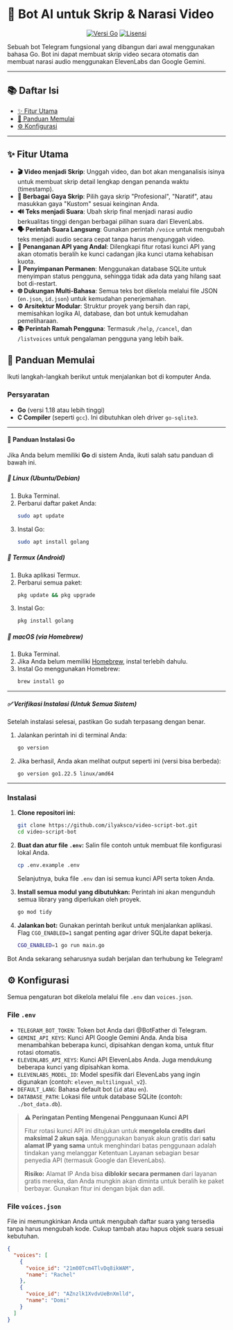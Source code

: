 # 🤖 Bot AI untuk Skrip & Narasi Video

<p align="center">
  <a href="https://go.dev/doc/install" target="_blank"><img src="https://img.shields.io/badge/Go-1.18%2B-00ADD8?style=for-the-badge&logo=go" alt="Versi Go"></a>
  <a href="LICENSE" target="_blank"><img src="https://img.shields.io/badge/Lisensi-MIT-green.svg?style=for-the-badge" alt="Lisensi"></a>
</p>

Sebuah bot Telegram fungsional yang dibangun dari awal menggunakan bahasa Go. Bot ini dapat membuat skrip video secara otomatis dan membuat narasi audio menggunakan ElevenLabs dan Google Gemini.

---

## 📚 Daftar Isi
- [✨ Fitur Utama](#-fitur-utama)
- [🚀 Panduan Memulai](#-panduan-memulai)
- [⚙️ Konfigurasi](#️-konfigurasi)

---

## ✨ Fitur Utama

- **🎬 Video menjadi Skrip**: Unggah video, dan bot akan menganalisis isinya untuk membuat skrip detail lengkap dengan penanda waktu (timestamp).
- **🎨 Berbagai Gaya Skrip**: Pilih gaya skrip "Profesional", "Naratif", atau masukkan gaya "Kustom" sesuai keinginan Anda.
- **🔊 Teks menjadi Suara**: Ubah skrip final menjadi narasi audio berkualitas tinggi dengan berbagai pilihan suara dari ElevenLabs.
- **🗣️ Perintah Suara Langsung**: Gunakan perintah `/voice` untuk mengubah teks menjadi audio secara cepat tanpa harus mengunggah video.
- **🔐 Penanganan API yang Andal**: Dilengkapi fitur rotasi kunci API yang akan otomatis beralih ke kunci cadangan jika kunci utama kehabisan kuota.
- **💾 Penyimpanan Permanen**: Menggunakan database SQLite untuk menyimpan status pengguna, sehingga tidak ada data yang hilang saat bot di-restart.
- **🌐 Dukungan Multi-Bahasa**: Semua teks bot dikelola melalui file JSON (`en.json`, `id.json`) untuk kemudahan penerjemahan.
- **⚙️ Arsitektur Modular**: Struktur proyek yang bersih dan rapi, memisahkan logika AI, database, dan bot untuk kemudahan pemeliharaan.
- **📚 Perintah Ramah Pengguna**: Termasuk `/help`, `/cancel`, dan `/listvoices` untuk pengalaman pengguna yang lebih baik.

## 🚀 Panduan Memulai

Ikuti langkah-langkah berikut untuk menjalankan bot di komputer Anda.

### Persyaratan

- **Go** (versi 1.18 atau lebih tinggi)
- **C Compiler** (seperti `gcc`). Ini dibutuhkan oleh driver `go-sqlite3`.

---
#### 🔩 Panduan Instalasi Go

Jika Anda belum memiliki **Go** di sistem Anda, ikuti salah satu panduan di bawah ini.

##### 🐧 Linux (Ubuntu/Debian)
1.  Buka Terminal.
2.  Perbarui daftar paket Anda:
    ```bash
    sudo apt update
    ```
3.  Instal Go:
    ```bash
    sudo apt install golang
    ```

##### 📱 Termux (Android)
1.  Buka aplikasi Termux.
2.  Perbarui semua paket:
    ```bash
    pkg update && pkg upgrade
    ```
3.  Instal Go:
    ```bash
    pkg install golang
    ```

##### 🍎 macOS (via Homebrew)
1.  Buka Terminal.
2.  Jika Anda belum memiliki [Homebrew](https://brew.sh), instal terlebih dahulu.
3.  Instal Go menggunakan Homebrew:
    ```bash
    brew install go
    ```

---
##### ✅ Verifikasi Instalasi (Untuk Semua Sistem)
Setelah instalasi selesai, pastikan Go sudah terpasang dengan benar.

1.  Jalankan perintah ini di terminal Anda:
    ```bash
    go version
    ```
2.  Jika berhasil, Anda akan melihat output seperti ini (versi bisa berbeda):
    ```
    go version go1.22.5 linux/amd64
    ```
---

### Instalasi

1.  **Clone repositori ini:**
    ```bash
    git clone https://github.com/ilyaksco/video-script-bot.git
    cd video-script-bot
    ```

2.  **Buat dan atur file `.env`:**
    Salin file contoh untuk membuat file konfigurasi lokal Anda.
    ```bash
    cp .env.example .env
    ```
    Selanjutnya, buka file `.env` dan isi semua kunci API serta token Anda.

3.  **Install semua modul yang dibutuhkan:**
    Perintah ini akan mengunduh semua library yang diperlukan oleh proyek.
    ```bash
    go mod tidy
    ```

4.  **Jalankan bot:**
    Gunakan perintah berikut untuk menjalankan aplikasi. Flag `CGO_ENABLED=1` sangat penting agar driver SQLite dapat bekerja.
    ```bash
    CGO_ENABLED=1 go run main.go
    ```

Bot Anda sekarang seharusnya sudah berjalan dan terhubung ke Telegram!

## ⚙️ Konfigurasi

Semua pengaturan bot dikelola melalui file `.env` dan `voices.json`.

### File `.env`

- `TELEGRAM_BOT_TOKEN`: Token bot Anda dari @BotFather di Telegram.
- `GEMINI_API_KEYS`: Kunci API Google Gemini Anda. Anda bisa menambahkan beberapa kunci, dipisahkan dengan koma, untuk fitur rotasi otomatis.
- `ELEVENLABS_API_KEYS`: Kunci API ElevenLabs Anda. Juga mendukung beberapa kunci yang dipisahkan koma.
- `ELEVENLABS_MODEL_ID`: Model spesifik dari ElevenLabs yang ingin digunakan (contoh: `eleven_multilingual_v2`).
- `DEFAULT_LANG`: Bahasa default bot (`id` atau `en`).
- `DATABASE_PATH`: Lokasi file untuk database SQLite (contoh: `./bot_data.db`).

> **⚠️ Peringatan Penting Mengenai Penggunaan Kunci API**
>
> Fitur rotasi kunci API ini ditujukan untuk **mengelola credits dari maksimal 2 akun saja**. Menggunakan banyak akun gratis dari **satu alamat IP yang sama** untuk menghindari batas penggunaan adalah tindakan yang melanggar Ketentuan Layanan sebagian besar penyedia API (termasuk Google dan ElevenLabs).
>
> **Risiko:** Alamat IP Anda bisa **diblokir secara permanen** dari layanan gratis mereka, dan Anda mungkin akan diminta untuk beralih ke paket berbayar. Gunakan fitur ini dengan bijak dan adil.

### File `voices.json`

File ini memungkinkan Anda untuk mengubah daftar suara yang tersedia tanpa harus mengubah kode. Cukup tambah atau hapus objek suara sesuai kebutuhan.
```json
{
  "voices": [
    {
      "voice_id": "21m00Tcm4TlvDq8ikWAM",
      "name": "Rachel"
    },
    {
      "voice_id": "AZnzlk1XvdvUeBnXmlld",
      "name": "Domi"
    }
  ]
}

